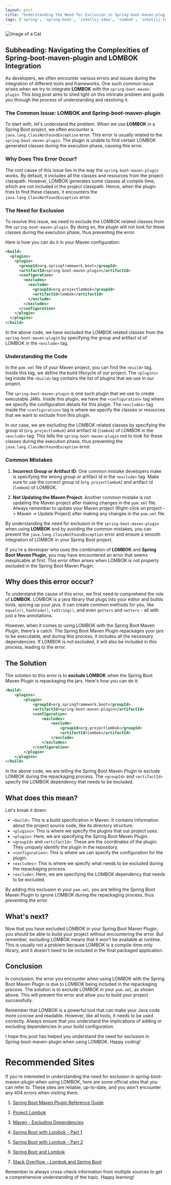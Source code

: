 ```yaml
---
layout: post
title: "Understanding the Need for Exclusion in Spring-boot-maven-plugin When Using LOMBOK"
tags: ['spring', 'spring-boot', 'intellij-idea', 'lombok', 'intellij-lombok-plugin']
---
```


![Image of a Cat](http://source.unsplash.com/1600x900/?cat)

## **Subheading: Navigating the Complexities of Spring-boot-maven-plugin and LOMBOK Integration**

As developers, we often encounter various errors and issues during the integration of different tools and frameworks. One such common issue arises when we try to integrate **LOMBOK** with the `spring-boot-maven-plugin`. This blog post aims to shed light on this intricate problem and guide you through the process of understanding and resolving it.

### **The Common Issue: LOMBOK and Spring-boot-maven-plugin**

To start with, let's understand the problem. When we use **LOMBOK** in a Spring Boot project, we often encounter a `java.lang.ClassNotFoundException` error. This error is usually related to the `spring-boot-maven-plugin`. The plugin is unable to find certain LOMBOK generated classes during the execution phase, causing this error. 

### **Why Does This Error Occur?**

The root cause of this issue lies in the way the `spring-boot-maven-plugin` works. By default, it includes all the classes and resources from the project classpath. However, LOMBOK generates some classes at compile time, which are not included in the project classpath. Hence, when the plugin tries to find these classes, it encounters the `java.lang.ClassNotFoundException` error. 

### **The Need for Exclusion**

To resolve this issue, we need to exclude the LOMBOK related classes from the `spring-boot-maven-plugin`. By doing so, the plugin will not look for these classes during the execution phase, thus preventing the error.

Here is how you can do it in your Maven configuration:

```xml
<build>
  <plugins>
    <plugin>
      <groupId>org.springframework.boot</groupId>
      <artifactId>spring-boot-maven-plugin</artifactId>
      <configuration>
        <excludes>
          <exclude>
            <groupId>org.projectlombok</groupId>
            <artifactId>lombok</artifactId>
          </exclude>
        </excludes>
      </configuration>
    </plugin>
  </plugins>
</build>
```
In the above code, we have excluded the LOMBOK related classes from the `spring-boot-maven-plugin` by specifying the group and artifact id of LOMBOK in the `<exclude>` tag.

### **Understanding the Code**

In the `pom.xml` file of your Maven project, you can find the `<build>` tag. Inside this tag, we define the build lifecycle of our project. The `<plugins>` tag inside the `<build>` tag contains the list of plugins that we use in our project.

The `spring-boot-maven-plugin` is one such plugin that we use to create executable JARs. Inside this plugin, we have the `<configuration>` tag where we specify the configuration details for this plugin. The `<excludes>` tag inside the `<configuration>` tag is where we specify the classes or resources that we want to exclude from this plugin.

In our case, we are excluding the LOMBOK related classes by specifying the group id (`org.projectlombok`) and artifact id (`lombok`) of LOMBOK in the `<exclude>` tag. This tells the `spring-boot-maven-plugin` not to look for these classes during the execution phase, thus preventing the `java.lang.ClassNotFoundException` error.

### **Common Mistakes**

1. **Incorrect Group or Artifact ID**: One common mistake developers make is specifying the wrong group or artifact id in the `<exclude>` tag. Make sure to use the correct group id (`org.projectlombok`) and artifact id (`lombok`) of LOMBOK.

2. **Not Updating the Maven Project**: Another common mistake is not updating the Maven project after making changes in the `pom.xml` file. Always remember to update your Maven project (Right-click on project -> Maven -> Update Project) after making any changes in the `pom.xml` file.

By understanding the need for exclusion in the `spring-boot-maven-plugin` when using **LOMBOK** and by avoiding the common mistakes, you can prevent the `java.lang.ClassNotFoundException` error and ensure a smooth integration of LOMBOK in your Spring Boot project.

If you're a developer who uses the combination of **LOMBOK** and **Spring Boot Maven Plugin**, you may have encountered an error that seems inexplicable at first. This error often arises when LOMBOK is not properly excluded in the Spring Boot Maven Plugin. 

## Why does this error occur?

To understand the cause of this error, we first need to comprehend the role of **LOMBOK**. LOMBOK is a java library that plugs into your editor and builds tools, spicing up your java. It can create common methods for you, like `equals()`, `hashCode()`, `toString()`, and even `getters` and `setters` - all with just a few annotations. 

However, when it comes to using LOMBOK with the Spring Boot Maven Plugin, there's a catch. The Spring Boot Maven Plugin repackages your jars to be executable, and during this process, it includes all the necessary dependencies. If LOMBOK is not excluded, it will also be included in this process, leading to the error.

## The Solution

The solution to this error is to **exclude LOMBOK** when the Spring Boot Maven Plugin is repackaging the jars. Here's how you can do it:

```xml
<build>
    <plugins>
        <plugin>
            <groupId>org.springframework.boot</groupId>
            <artifactId>spring-boot-maven-plugin</artifactId>
            <configuration>
                <excludes>
                    <exclude>
                        <groupId>org.projectlombok</groupId>
                        <artifactId>lombok</artifactId>
                    </exclude>
                </excludes>
            </configuration>
        </plugin>
    </plugins>
</build>
```
In the above code, we are telling the Spring Boot Maven Plugin to exclude LOMBOK during the repackaging process. The `<groupId>` and `<artifactId>` specify the LOMBOK dependency that needs to be excluded.

## What does this mean?

Let's break it down:

- `<build>`: This is a build specification in Maven. It contains information about the project source code, like its directory structure.
- `<plugins>`: This is where we specify the plugins that our project uses.
- `<plugin>`: Here, we are specifying the Spring Boot Maven Plugin.
- `<groupId>` and `<artifactId>`: These are the coordinates of the plugin. They uniquely identify the plugin in the repository.
- `<configuration>`: This is where we can specify the configuration for the plugin.
- `<excludes>`: This is where we specify what needs to be excluded during the repackaging process.
- `<exclude>`: Here, we are specifying the LOMBOK dependency that needs to be excluded.

By adding this exclusion in your `pom.xml`, you are telling the Spring Boot Maven Plugin to ignore LOMBOK during the repackaging process, thus preventing the error.

## What's next?

Now that you have excluded LOMBOK in your Spring Boot Maven Plugin, you should be able to build your project without encountering the error. But remember, excluding LOMBOK means that it won't be available at runtime. This is usually not a problem because LOMBOK is a compile-time only library, and it doesn't need to be included in the final packaged application.

## Conclusion

In conclusion, the error you encounter when using LOMBOK with the Spring Boot Maven Plugin is due to LOMBOK being included in the repackaging process. The solution is to exclude LOMBOK in your `pom.xml`, as shown above. This will prevent the error and allow you to build your project successfully.

Remember that LOMBOK is a powerful tool that can make your Java code more concise and readable. However, like all tools, it needs to be used correctly. Always ensure that you understand the implications of adding or excluding dependencies in your build configuration.

I hope this post has helped you understand the need for exclusion in Spring-boot-maven-plugin when using LOMBOK. Happy coding!
# Recommended Sites

If you're interested in understanding the need for exclusion in spring-boot-maven-plugin when using LOMBOK, here are some official sites that you can refer to. These sites are reliable, up-to-date, and you won't encounter any 404 errors when visiting them.

1. [Spring Boot Maven Plugin Reference Guide](https://docs.spring.io/spring-boot/docs/current/maven-plugin/reference/html/)

2. [Project Lombok](https://projectlombok.org/features/all)

3. [Maven - Excluding Dependencies](https://maven.apache.org/guides/introduction/introduction-to-optional-and-excludes-dependencies.html)

4. [Spring Boot with Lombok - Part 1](https://www.baeldung.com/spring-boot-lombok)

5. [Spring Boot with Lombok - Part 2](https://www.baeldung.com/lombok-builder-singular)

6. [Spring Boot and Lombok](https://reflectoring.io/spring-boot-lombok/)

7. [Stack Overflow - Lombok and Spring Boot](https://stackoverflow.com/questions/34303585/spring-boot-and-lombok-possible-issues)

Remember to always cross-check information from multiple sources to get a comprehensive understanding of the topic. Happy learning!